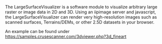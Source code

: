 The LargeSurfaceVisualizer is a software module to visualize arbitrary large raster or image data in 2D and 3D.
Using an iipimage server and javascript, the LargeSurfaceVisualizer can render very high-resolution images such as scanned surfaces, Terrains/DEMs, or other 2.5D datasets in your browser.

An example can be found under https://samples.crusescanner.com/3dviewer.php?3d_fineart
